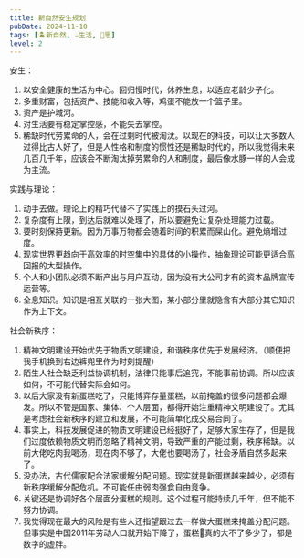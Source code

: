 ```yaml
---
title: 新自然安生规划
pubDate: 2024-11-10
tags: [🏝新自然, ☕生活, 🤔思]
level: 2
---
```


安生：

1. 以安全健康的生活为中心。回归慢时代，休养生息，以适应老龄少子化。
2. 多重财富，包括资产、技能和收入等，鸡蛋不能放一个篮子里。
3. 资产是护城河。
4. 对生活要有稳定掌控感，不能失去掌控。
5. 稀缺时代劳累命的人，会在过剩时代被淘汰。以现在的科技，可以让大多数人过得比古人好了，但是人性格和制度的惯性还是稀缺时代的，所以我觉得未来几百几千年，应该会不断淘汰掉劳累命的人和制度，最后像水豚一样的人会成为主流。

实践与理论：

1. 动手去做。理论上的精巧代替不了实践上的摸石头过河。
2. 复杂度有上限，到达后就难以处理了，所以要避免让复杂处理能力过载。
3. 要时刻保持更新。因为万事万物都会随着时间的积累而屎山化。避免熵增过度。
4. 现实世界更趋向于高效率的时空集中的具体的小操作，抽象理论可能更适合高回报的大型操作。
5. 个人和小团队必须不断产出与用户互动，因为没有大公司才有的资本品牌宣传运营等。
6. 全息知识。知识是相互关联的一张大图，某小部分里就隐含有大部分其它知识作为上下文。

社会新秩序：

1. 精神文明建设开始优先于物质文明建设，和谐秩序优先于发展经济。（顺便把我手机换到右边裤兜里作为时刻提醒）
2. 陌生人社会缺乏利益协调机制，法律只能事后追究，不能事前协调。所以应该如何，不可能代替实际会如何。
3. 以后大家没有新蛋糕吃了，只能博弈存量蛋糕，以前掩盖的很多问题都会爆发。所以不管是国家、集体、个人层面，都得开始注重精神文明建设了。尤其是考虑社会新秩序的建立和发展，不可能简单化成交易合同了。
4. 事实上，科技发展促进的物质文明建设已经挺好了，足够大家生存了，但是我们过度依赖物质文明而忽略了精神文明，导致严重的产能过剩，秩序稀缺。以前大佬吃肉我喝汤，现在肉不够了，大佬也要喝汤了，社会矛盾自然多起来了。
5. 没办法，古代儒家配合法家缓解分配问题。现实就是新蛋糕越来越少，必须有新秩序缓解分配危机。不可能任由弱肉强食自由竞争。
6. 关键还是协调好各个层面分蛋糕的规则。这个过程可能持续几千年，但不能不努力协调。
7. 我觉得现在最大的风险是有些人还指望跟过去一样做大蛋糕来掩盖分配问题。但事实是中国2011年劳动人口就开始下降了，蛋糕🎂真的大不了多少了，都是数字的虚胖。
